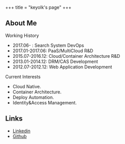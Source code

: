 +++
title = "keyolk's page"
+++

## About Me
Working History

- 2017.06-       : Search System DevOps
- 2017.01-2017.06: PaaS/MultiCloud R&D
- 2015.07-2016.12: Cloud/Container Architecture R&D
- 2013.01-2014.12: DRM/CAS Development
- 2012.07-2012.12: Web Application Development

Current Interests

- Cloud Native.
- Container Architecture.
- Deploy Automation.
- Identity&Access Management.

## Links
* [Linkedin](https://linkedin.com/in/keyolk)
* [Github](https://github.com/keyolk)

